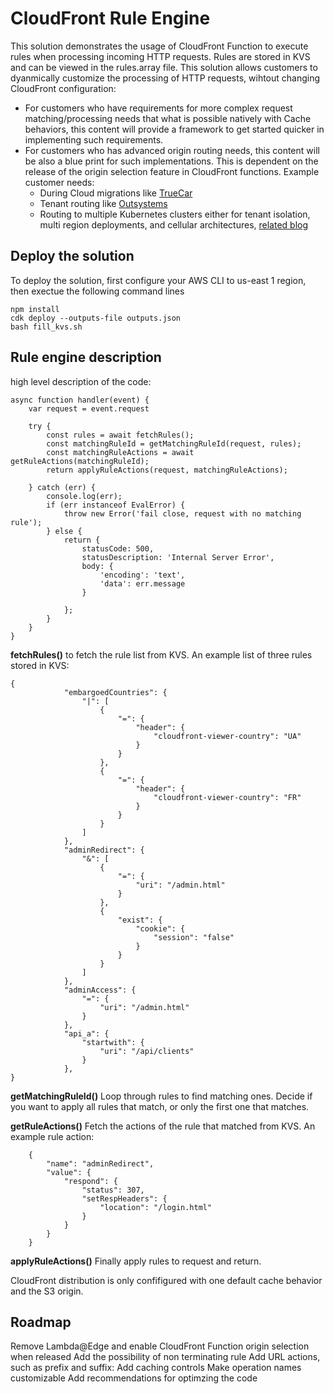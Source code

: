 # CloudFront Rule Engine

This solution demonstrates the usage of CloudFront Function to execute rules when processing incoming HTTP requests. Rules are stored in KVS and can be viewed in the rules.array file. This solution allows customers to dyanmically customize the processing of HTTP requests, wihtout changing CloudFront configuration:
* For customers who have requirements for more complex request matching/processing needs that what is possible natively with Cache behaviors, this content will provide a framework to get started quicker in implementing such requirements.
* For customers who has advanced origin routing needs, this content will be also a blue print for such implementations. This is dependent on the release of the origin selection feature in CloudFront functions. Example customer needs:
    * During Cloud  migrations like [TrueCar](https://aws.amazon.com/blogs/networking-and-content-delivery/truecars-dynamic-routing-with-aws-lambdaedge/)
    * Tenant routing like [Outsystems](https://aws.amazon.com/blogs/architecture/dynamic-request-routing-in-multi-tenant-systems-with-amazon-cloudfront/)
    * Routing to multiple Kubernetes clusters either for tenant isolation, multi region deployments, and cellular architectures, [related blog](https://aws.amazon.com/blogs/containers/how-to-leverage-application-load-balancers-advanced-request-routing-to-route-application-traffic-across-multiple-amazon-eks-clusters/)

## Deploy the solution

To deploy the solution, first configure your AWS CLI to us-east 1 region, then exectue the following command lines
```
npm install
cdk deploy --outputs-file outputs.json
bash fill_kvs.sh
```

## Rule engine description

high level description of the code:

```
async function handler(event) {
    var request = event.request
    
    try {
        const rules = await fetchRules();
        const matchingRuleId = getMatchingRuleId(request, rules);
        const matchingRuleActions = await getRuleActions(matchingRuleId);
        return applyRuleActions(request, matchingRuleActions);
        
    } catch (err) {
        console.log(err);
        if (err instanceof EvalError) {
            throw new Error('fail close, request with no matching rule');
        } else {
            return {
                statusCode: 500,
                statusDescription: 'Internal Server Error',
                body: {
                    'encoding': 'text',
                    'data': err.message
                }
                
            };
        }
    }
}
```

**fetchRules()** to fetch the rule list from KVS. An example list of three rules stored in KVS:
```
{
            "embargoedCountries": {
                "|": [
                    {
                        "=": {
                            "header": {
                                "cloudfront-viewer-country": "UA"
                            }
                        }
                    },
                    {
                        "=": {
                            "header": {
                                "cloudfront-viewer-country": "FR"
                            }
                        }
                    }
                ]
            },
            "adminRedirect": {
                "&": [
                    {
                        "=": {
                            "uri": "/admin.html"
                        }
                    },
                    {
                        "exist": {
                            "cookie": {
                                "session": "false"
                            }
                        }
                    }
                ]
            },
            "adminAccess": {
                "=": {
                    "uri": "/admin.html"
                }
            },
            "api_a": {
                "startwith": {
                    "uri": "/api/clients"
                }
            },
}
```
**getMatchingRuleId()** Loop through rules to find matching ones. Decide if you want to apply all rules that match, or only the first one that matches.


**getRuleActions()** Fetch the actions of the rule that matched from KVS.  An example rule action:
```
    {
        "name": "adminRedirect",
        "value": {
            "respond": {
                "status": 307,
                "setRespHeaders": {
                    "location": "/login.html"
                }
            }
        }
    }
```
**applyRuleActions()** Finally apply rules to request and return.


CloudFront distribution is only confifigured with one default cache behavior and the S3 origin.


## Roadmap

Remove Lambda@Edge and enable CloudFront Function origin selection when released
Add the possibility of non terminating rule
Add URL actions, such as prefix and suffix:
Add caching controls
Make operation names customizable
Add recommendations for optimzing the code
